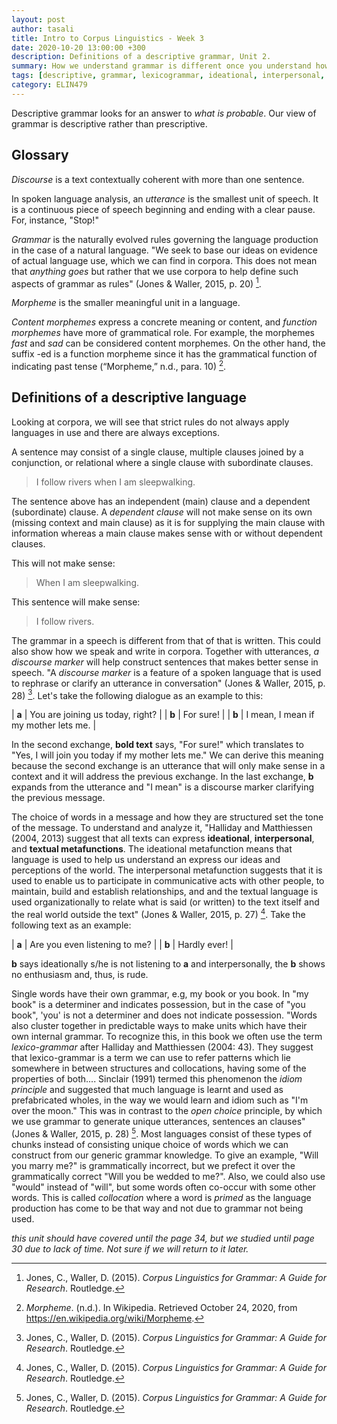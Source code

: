 ```yaml
---
layout: post
author: tasali
title: Intro to Corpus Linguistics - Week 3
date: 2020-10-20 13:00:00 +300
description: Definitions of a descriptive grammar, Unit 2.
summary: How we understand grammar is different once you understand how we construct the grammar itself. Grammar by default is not prescriptive as what we mean by rules are bound to have exceptions and will evolve as time passes as all natural languages do. The spoken grammar is also different from that of written as one of the core values for the spoken grammar is efficiency. 
tags: [descriptive, grammar, lexicogrammar, ideational, interpersonal, textual, metafunctions utterance, textual, primer, open-choice, idiom-principle]
category: ELIN479
---
```


Descriptive grammar looks for an answer to *what is probable*. Our view of grammar is descriptive rather than prescriptive.

## Glossary

_Discourse_ is a text contextually coherent with more than one sentence.

In spoken language analysis, an _utterance_ is the smallest unit of speech. It is a continuous piece of speech beginning and ending with a clear pause. For, instance, "Stop!"

_Grammar_ is the naturally evolved rules governing the language production in the case of a natural language. "We seek to base our ideas on evidence of actual language use, which we can find in corpora. This does not mean that _anything goes_ but rather that we use corpora to help define such aspects of grammar as rules" (Jones & Waller, 2015, p. 20) [^1].

_Morpheme_ is the smaller meaningful unit in a language. 

_Content morphemes_ express a concrete meaning or content, and _function morphemes_ have more of grammatical role. For example, the morphemes _fast_ and _sad_ can be considered content morphemes. On the other hand, the suffix -ed is a function morpheme since it has the grammatical function of indicating past tense (“Morpheme,” n.d., para. 10) [^2]. 

## Definitions of a descriptive language

Looking at corpora, we will see that strict rules do not always apply languages in use and there are always exceptions.

A sentence may consist of a single clause, multiple clauses joined by a conjunction, or relational where a single clause with subordinate clauses. 

> I follow rivers when I am sleepwalking. 

The sentence above has an independent (main) clause and a dependent (subordinate) clause. A _dependent clause_ will not make sense on its own (missing context and main clause) as it is for supplying the main clause with information whereas a main clause makes sense with or without dependent clauses.

This will not make sense:

> When I am sleepwalking.

This sentence will make sense:

> I follow rivers.

The grammar in a speech is different from that of that is written. This could also show how we speak and write in corpora. Together with utterances, _a discourse marker_ will help construct sentences that makes better sense in speech. "A _discourse marker_ is a feature of a spoken language that is used to rephrase or clarify an utterance in conversation" (Jones & Waller, 2015, p. 28) [^1]. Let's take the following dialogue as an example to this:

| **a** | You are joining us today, right? |
| **b** | For sure! |
| **b** | I mean, I mean if my mother lets me. |

In the second exchange, **bold text** says, "For sure!" which translates to "Yes, I will join you today if my mother lets me." We can derive this meaning because the second exchange is an utterance that will only make sense in a context and it will address the previous exchange. In the last exchange, **b** expands from the utterance and "I mean" is a discourse marker clarifying the previous message.

The choice of words in a message and how they are structured set the tone of the message. To understand and analyze it, "Halliday and Matthiessen (2004, 2013) suggest that all texts can express **ideational**, **interpersonal**, and **textual metafunctions**. The ideational metafunction means that language is used to help us understand an express our ideas and perceptions of the world. The interpersonal metafunction suggests that it is used to enable us to participate in communicative acts with other people, to maintain, build and establish relationships, and and the textual language is used organizationally to relate what is said (or written) to the text itself and the real world outside the text" (Jones & Waller, 2015, p. 27) [^1]. Take the following text as an example:

| **a** | Are you even listening to me? |
| **b** | Hardly ever! |

**b** says ideationally s/he is not listening to **a** and interpersonally, the **b** shows no enthusiasm and, thus, is rude.

Single words have their own grammar, e.g, my book or you book. In "my book" is a determiner and indicates possession, but in the case of "you book", 'you' is not a determiner and does not indicate possession. "Words also cluster together in predictable ways to make units which have their own internal grammar. To recognize this, in this book we often use the term _lexico-grammar_ after Halliday and Matthiessen (2004: 43). They suggest that lexico-grammar is a term we can use to refer patterns which lie somewhere in between structures and collocations, having some of the properties of both.... Sinclair (1991) termed this phenomenon the _idiom principle_ and suggested that much language is learnt and used as prefabricated wholes, in the way we would learn and idiom such as "I'm over the moon." This was in contrast to the _open choice_ principle, by which we use grammar to generate unique utterances, sentences an clauses" (Jones & Waller, 2015, p. 28) [^1]. Most languages consist of these types of chunks instead of consisting unique choice of words which we can construct from our generic grammar knowledge. To give an example, "Will you marry me?" is grammatically incorrect, but we prefect it over the grammatically correct "Will you be wedded to me?". Also, we could also use "would" instead of "will", but some words often co-occur with some other words. This is called _collocation_ where a word is _primed_ as the language production has come to be that way and not due to grammar not being used.

*this unit should have covered until the page 34, but we studied until page 30 due to lack of time. Not sure if we will return to it later.*

[^1]: Jones, C., Waller, D. (2015). *Corpus Linguistics for Grammar: A Guide for Research*. Routledge.
[^2]: *Morpheme*. (n.d.). In Wikipedia. Retrieved October 24, 2020, from <https://en.wikipedia.org/wiki/Morpheme>.